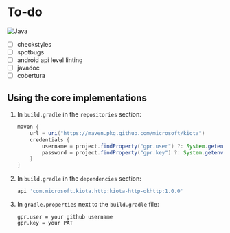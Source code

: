 # To-do

![Java](https://github.com/microsoft/kiota/actions/workflows/http-java-okhttp.yml/badge.svg)

- [ ] checkstyles
- [ ] spotbugs
- [ ] android api level linting
- [ ] javadoc
- [ ] cobertura

## Using the core implementations

1. In `build.gradle` in the `repositories` section:

    ```Groovy
    maven {
        url = uri("https://maven.pkg.github.com/microsoft/kiota")
        credentials {
            username = project.findProperty("gpr.user") ?: System.getenv("USERNAME")
            password = project.findProperty("gpr.key") ?: System.getenv("TOKEN")
        }
    }
    ```

1. In `build.gradle` in the `dependencies` section:

    ```Groovy
    api 'com.microsoft.kiota.http:kiota-http-okhttp:1.0.0'
    ```

1. In `gradle.properties` next to the `build.gradle` file:

    ```Config
    gpr.user = your github username
    gpr.key = your PAT
    ```
